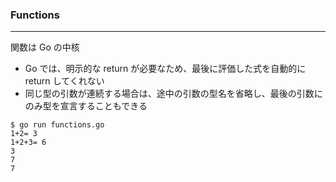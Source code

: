 ### Functions

---

関数は Go の中核

- Go では、明示的な return が必要なため、最後に評価した式を自動的に return してくれない
- 同じ型の引数が連続する場合は、途中の引数の型名を省略し、最後の引数にのみ型を宣言することもできる

```
$ go run functions.go
1+2= 3
1+2+3= 6
3
7
7
```

